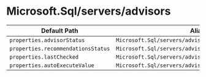 # Microsoft.Sql/servers/advisors

| Default Path | Alias |
|---|---|
| `properties.advisorStatus` | `Microsoft.Sql/servers/advisors/advisorStatus` |
| `properties.recommendationsStatus` | `Microsoft.Sql/servers/advisors/recommendationsStatus` |
| `properties.lastChecked` | `Microsoft.Sql/servers/advisors/lastChecked` |
| `properties.autoExecuteValue` | `Microsoft.Sql/servers/advisors/autoExecuteValue` |

